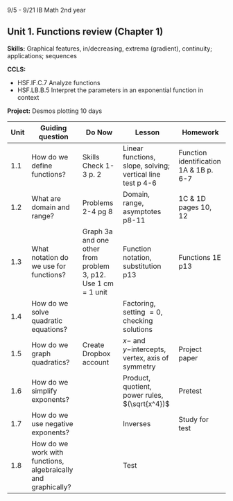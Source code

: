 9/5 - 9/21 IB Math 2nd year
## Unit 1. Functions review (Chapter 1)
**Skills:** Graphical features, in/decreasing, extrema (gradient), continuity; applications; sequences

**CCLS:**
- HSF.IF.C.7 Analyze functions
- HSF.LB.B.5 Interpret the parameters in an exponential function in context

**Project:** Desmos plotting
10 days

|Unit | Guiding question | Do Now | Lesson | Homework |
|---|---|---|---|---|
| 1.1|How do we define functions?|Skills Check 1-3 p. 2|Linear functions, slope, solving; vertical line test p 4-6|Function identification 1A & 1B p. 6-7
1.2|What are domain and range?|Problems 2-4 pg 8|Domain, range, asymptotes p8-11|1C & 1D pages 10, 12
1.3| What notation do we use for functions?|Graph 3a and one other from problem 3, p12. Use 1 cm = 1 unit| Function notation, substitution p13|Functions 1E p13
1.4|How do we solve quadratic equations?||Factoring, setting $=0$, checking solutions|
1.5|How do we graph quadratics?|Create Dropbox account|$x-$ and $y-$intercepts, vertex, axis of symmetry|Project paper
1.6|How do we simplify exponents?||Product, quotient, power rules, $(\sqrt{x^4})$|Pretest
1.7| How do we use negative exponents?||Inverses|Study for test
1.8| How do we work with functions, algebraically and graphically? || Test


<!--stackedit_data:
eyJoaXN0b3J5IjpbOTgwMzc3NjA2XX0=
-->